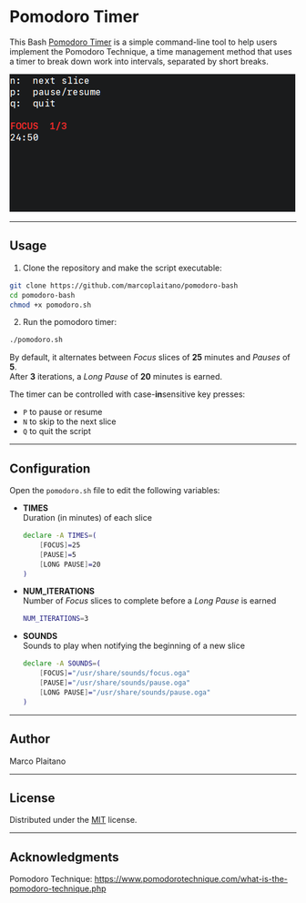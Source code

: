 # Pomodoro Timer

This Bash [Pomodoro Timer](https://www.pomodorotechnique.com/what-is-the-pomodoro-technique.php)
is a simple command-line tool to help users implement the Pomodoro Technique, a
time management method that uses a timer to break down work into intervals,
separated by short breaks.

![demo img](https://github.com/marcoplaitano/images/blob/main/pomodoro.png)

- - - - - - - - - - - - - - - - - - - - - - - - - - - - - - - - - - - - - - - -

## Usage

1. Clone the repository and make the script executable:

```sh
git clone https://github.com/marcoplaitano/pomodoro-bash
cd pomodoro-bash
chmod +x pomodoro.sh
```

2. Run the pomodoro timer:

```sh
./pomodoro.sh
```

By default, it alternates between *Focus* slices of **25** minutes and *Pauses*
of **5**.  
After **3** iterations, a *Long Pause* of **20** minutes is earned.

The timer can be controlled with case-**in**sensitive key presses:

+ `P` to pause or resume
+ `N` to skip to the next slice
+ `Q` to quit the script

- - - - - - - - - - - - - - - - - - - - - - - - - - - - - - - - - - - - - - - -

## Configuration

Open the `pomodoro.sh` file to edit the following variables:

+ **TIMES**  
    Duration (in minutes) of each slice
    ```sh
    declare -A TIMES=(
        [FOCUS]=25
        [PAUSE]=5
        [LONG PAUSE]=20
    )
    ```

+ **NUM_ITERATIONS**  
    Number of *Focus* slices to complete before a *Long Pause* is earned
    ```sh
    NUM_ITERATIONS=3
    ```

+ **SOUNDS**  
    Sounds to play when notifying the beginning of a new slice
    ```sh
    declare -A SOUNDS=(
        [FOCUS]="/usr/share/sounds/focus.oga"
        [PAUSE]="/usr/share/sounds/pause.oga"
        [LONG PAUSE]="/usr/share/sounds/pause.oga"
    )
    ```

- - - - - - - - - - - - - - - - - - - - - - - - - - - - - - - - - - - - - - - -

## Author

Marco Plaitano

- - - - - - - - - - - - - - - - - - - - - - - - - - - - - - - - - - - - - - - -

## License

Distributed under the [MIT](LICENSE) license.

- - - - - - - - - - - - - - - - - - - - - - - - - - - - - - - - - - - - - - - -

## Acknowledgments

Pomodoro Technique: https://www.pomodorotechnique.com/what-is-the-pomodoro-technique.php
